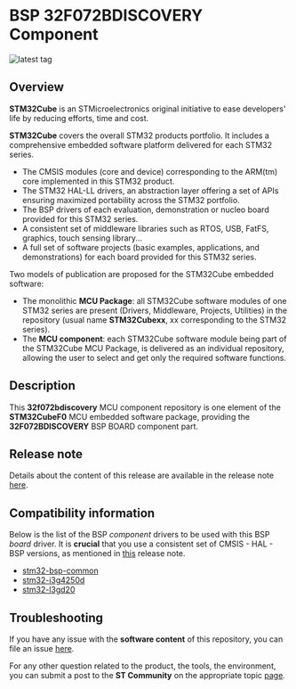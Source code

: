 # BSP 32F072BDISCOVERY Component

![latest tag](https://img.shields.io/github/v/tag/STMicroelectronics/32f072bdiscovery.svg?color=brightgreen)

## Overview

**STM32Cube** is an STMicroelectronics original initiative to ease developers' life by reducing efforts, time and cost.

**STM32Cube** covers the overall STM32 products portfolio. It includes a comprehensive embedded software platform delivered for each STM32 series.
   * The CMSIS modules (core and device) corresponding to the ARM(tm) core implemented in this STM32 product.
   * The STM32 HAL-LL drivers, an abstraction layer offering a set of APIs ensuring maximized portability across the STM32 portfolio.
   * The BSP drivers of each evaluation, demonstration or nucleo board provided for this STM32 series.
   * A consistent set of middleware libraries such as RTOS, USB, FatFS, graphics, touch sensing library...
   * A full set of software projects (basic examples, applications, and demonstrations) for each board provided for this STM32 series.

Two models of publication are proposed for the STM32Cube embedded software:
   * The monolithic **MCU Package**: all STM32Cube software modules of one STM32 series are present (Drivers, Middleware, Projects, Utilities) in the repository (usual name **STM32Cubexx**, xx corresponding to the STM32 series).
   * The **MCU component**: each STM32Cube software module being part of the STM32Cube MCU Package, is delivered as an individual repository, allowing the user to select and get only the required software functions.

## Description

This **32f072bdiscovery** MCU component repository is one element of the **STM32CubeF0** MCU embedded software package, providing the **32F072BDISCOVERY** BSP BOARD component part.

## Release note

Details about the content of this release are available in the release note [here](https://htmlpreview.github.io/?https://github.com/STMicroelectronics/32f072bdiscovery/blob/main/Release_Notes.html).

## Compatibility information

Below is the list of the BSP *component* drivers to be used with this BSP *board* driver. It is **crucial** that you use a consistent set of CMSIS - HAL - BSP versions, as mentioned in [this](https://htmlpreview.github.io/?https://github.com/STMicroelectronics/STM32CubeF0/blob/master/Release_Notes.html) release note.

* [stm32-bsp-common](https://github.com/STMicroelectronics/stm32-bsp-common)
* [stm32-i3g4250d](https://github.com/STMicroelectronics/stm32-i3g4250d)
* [stm32-l3gd20](https://github.com/STMicroelectronics/stm32-l3gd20)

## Troubleshooting

If you have any issue with the **software content** of this repository, you can file an issue [here](https://github.com/STMicroelectronics/32f072bdiscovery/issues/new/choose).

For any other question related to the product, the tools, the environment, you can submit a post to the **ST Community** on the appropriate topic [page](https://community.st.com/s/topiccatalog).
